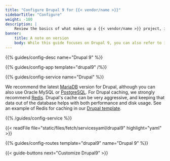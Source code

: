 ```yaml
---
title: "Configure Drupal 9 for {{< vendor/name >}}"
sidebarTitle: "Configure"
weight: -100
description: |
    Review the basics of what makes up a {{< vendor/name >}} project, including its three principle configuration files and how to define them for Drupal.
banner:
    title: A note on version
    body: While this guide focuses on Drupal 9, you can also refer to it when using Drupal 10 as differences in settings are minimal. Note that a {{< vendor/name >}} [Drupal 10 template](https://github.com/platformsh-templates/drupal10) is available.
---
```


{{% guides/config-desc name="Drupal 9" %}}

{{% guides/config-app template="drupal9" /%}}

{{% guides/config-service name="Drupal" %}}

We recommend the latest [MariaDB](../../../add-services/mysql/_index.md) version for Drupal,
although you can also use Oracle MySQL or [PostgreSQL](../../../add-services/postgresql.md).
For Drupal caching, we strongly recommend [Redis](../../../add-services/redis.md).
Drupal's cache can be very aggressive,
and keeping that data out of the database helps with both performance and disk usage.
See an example of Redis for caching in our [Drupal template](https://github.com/platformsh-templates/drupal9).

{{% /guides/config-service %}}

{{< readFile file="static/files/fetch/servicesyaml/drupal9" highlight="yaml" >}}

{{% guides/config-routes template="drupal9" name="Drupal 9" %}}

{{< guide-buttons next="Customize Drupal9" >}}
